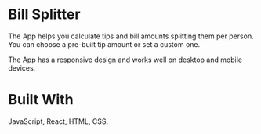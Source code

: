# Bill Splitter

The App helps you calculate tips and bill amounts splitting them per person. You can choose a pre-built tip amount or set a custom one.

The App has a responsive design and works well on desktop and mobile devices. 

# Built With

JavaScript, React, HTML, CSS.

